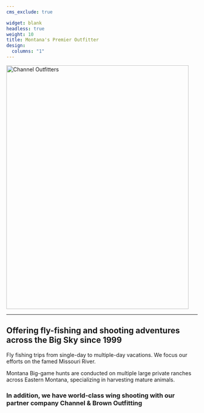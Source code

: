 ```yaml
---
cms_exclude: true

widget: blank
headless: true
weight: 10
title: Montana's Premier Outfitter
design:
  columns: "1"
---
```


<img class="center-block img-responsive" height="640" width="480" alt="Channel Outfitters" src="/media/sharing.svg" />

---

## Offering fly-fishing and shooting adventures across the Big Sky since 1999

Fly fishing trips from single-day to multiple-day vacations. We focus our efforts on the famed Missouri River.

Montana Big-game hunts are conducted on multiple large private ranches across Eastern Montana, specializing in harvesting mature animals.

### In addition, we have world-class wing shooting with our partner company Channel & Brown Outfitting
